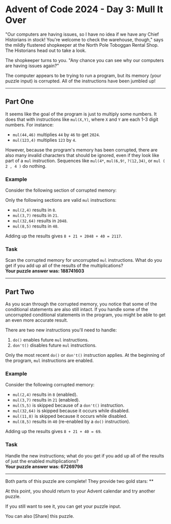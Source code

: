 # Advent of Code 2024 - Day 3: Mull It Over

"Our computers are having issues, so I have no idea if we have any Chief Historians in stock! You're welcome to check the warehouse, though," says the mildly flustered shopkeeper at the North Pole Toboggan Rental Shop. The Historians head out to take a look.

The shopkeeper turns to you. "Any chance you can see why our computers are having issues again?"

The computer appears to be trying to run a program, but its memory (your puzzle input) is corrupted. All of the instructions have been jumbled up!

---

## Part One

It seems like the goal of the program is just to multiply some numbers. It does that with instructions like `mul(X,Y)`, where `X` and `Y` are each 1-3 digit numbers. For instance:

- `mul(44,46)` multiplies `44` by `46` to get `2024`.
- `mul(123,4)` multiplies `123` by `4`.

However, because the program's memory has been corrupted, there are also many invalid characters that should be ignored, even if they look like part of a `mul` instruction. Sequences like `mul(4*`, `mul(6,9!`, `?(12,34)`, or `mul ( 2 , 4 )` do nothing.

### Example

Consider the following section of corrupted memory:


Only the following sections are valid `mul` instructions:

- `mul(2,4)` results in `8`.
- `mul(3,7)` results in `21`.
- `mul(32,64)` results in `2048`.
- `mul(8,5)` results in `40`.

Adding up the results gives `8 + 21 + 2048 + 40 = 2117`.

### Task

Scan the corrupted memory for uncorrupted `mul` instructions. What do you get if you add up all of the results of the multiplications?  
**Your puzzle answer was: 188741603**

---

## Part Two

As you scan through the corrupted memory, you notice that some of the conditional statements are also still intact. If you handle some of the uncorrupted conditional statements in the program, you might be able to get an even more accurate result.

There are two new instructions you'll need to handle:

1. `do()` enables future `mul` instructions.
2. `don't()` disables future `mul` instructions.

Only the most recent `do()` or `don't()` instruction applies. At the beginning of the program, `mul` instructions are enabled.

### Example

Consider the following corrupted memory:


- `mul(2,4)` results in `8` (enabled).
- `mul(3,7)` results in `21` (enabled).
- `mul(5,5)` is skipped because of a `don't()` instruction.
- `mul(32,64)` is skipped because it occurs while disabled.
- `mul(11,8)` is skipped because it occurs while disabled.
- `mul(8,5)` results in `40` (re-enabled by a `do()` instruction).

Adding up the results gives `8 + 21 + 40 = 69`.

### Task

Handle the new instructions; what do you get if you add up all of the results of just the enabled multiplications?  
**Your puzzle answer was: 67269798**

---

Both parts of this puzzle are complete! They provide two gold stars: **

At this point, you should return to your Advent calendar and try another puzzle.

If you still want to see it, you can get your puzzle input.

You can also [Share] this puzzle.
